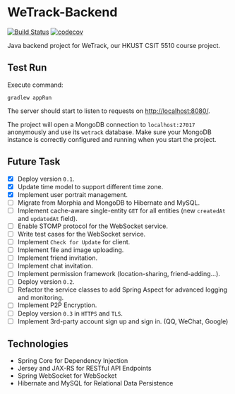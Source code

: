 # WeTrack-Backend

[![Build Status](https://travis-ci.org/WeTrack/WeTrack-Backend.svg?branch=master)](https://travis-ci.org/WeTrack/WeTrack-Backend) [![codecov](https://codecov.io/gh/WeTrack/WeTrack-Backend/branch/master/graph/badge.svg)](https://codecov.io/gh/WeTrack/WeTrack-Backend)

Java backend project for WeTrack, our HKUST CSIT 5510 course project.

## Test Run

Execute command:

```
gradlew appRun
```

The server should start to listen to requests on [http://localhost:8080/](http://localhost:8080/).

The project will open a MongoDB connection to `localhost:27017` anonymously and use its `wetrack` database. Make sure your MongoDB instance is correctly configured and running when you start the project.

## Future Task

- [x] Deploy version `0.1`.
- [x] Update time model to support different time zone.
- [x] Implement user portrait management.
- [ ] Migrate from Morphia and MongoDB to Hibernate and MySQL.
- [ ] Implement cache-aware single-entity `GET` for all entities (new `createdAt` and `updatedAt` field).
- [ ] Enable STOMP protocol for the WebSocket service.
- [ ] Write test cases for the WebSocket service.
- [ ] Implement `Check for Update` for client.
- [ ] Implement file and image uploading.
- [ ] Implement friend invitation.
- [ ] Implement chat invitation.
- [ ] Implement permission framework (location-sharing, friend-adding...).
- [ ] Deploy version `0.2`.
- [ ] Refactor the service classes to add Spring Aspect for advanced logging and monitoring.
- [ ] Implement P2P Encryption.
- [ ] Deploy version `0.3` in `HTTPS` and `TLS`.
- [ ] Implement 3rd-party account sign up and sign in. (QQ, WeChat, Google)

## Technologies

- Spring Core for Dependency Injection
- Jersey and JAX-RS for RESTful API Endpoints
- Spring WebSocket for WebSocket
- Hibernate and MySQL for Relational Data Persistence
